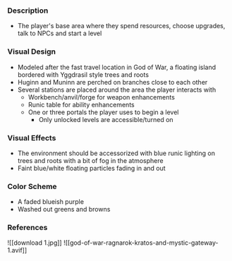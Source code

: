 ### Description
- The player's base area where they spend resources, choose upgrades, talk to NPCs and start a level
### Visual Design
- Modeled after the fast travel location in God of War, a floating island bordered with Yggdrasil style trees and roots
- Huginn and Muninn are perched on branches close to each other
- Several stations are placed around the area the player interacts with
	- Workbench/anvil/forge for weapon enhancements
	- Runic table for ability enhancements
	- One or three portals the player uses to begin a level
		- Only unlocked levels are accessible/turned on
### Visual Effects
- The environment should be accessorized with blue runic lighting on trees and roots with a bit of fog in the atmosphere
- Faint blue/white floating particles fading in and out
### Color Scheme
- A faded blueish purple
- Washed out greens and browns
### References
![[download 1.jpg]]
![[god-of-war-ragnarok-kratos-and-mystic-gateway-1.avif]]